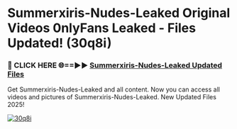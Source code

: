 # Summerxiris-Nudes-Leaked Original Videos 0nlyFans Leaked - Files Updated! (30q8i)

<h3>🔴 CLICK HERE 🌐==►► <a href="https://tinyurl.com/4mcuefdz" rel="nofollow">Summerxiris-Nudes-Leaked Updated Files</a></h3>

Get Summerxiris-Nudes-Leaked and all content. Now you can access all videos and pictures of Summerxiris-Nudes-Leaked. New Updated Files 2025!

[![30q8i](https://i.imgur.com/StAQSOY.gif)](https://tinyurl.com/4mcuefdz)
